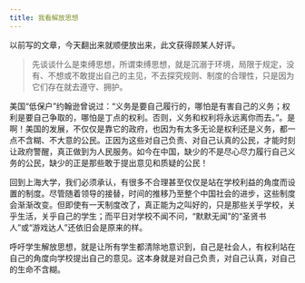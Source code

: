 ```yaml
---
title: 我看解放思想
---
```


以前写的文章，今天翻出来就顺便放出来，此文获得顾某人好评。

> 先谈谈什么是束缚思想，所谓束缚思想，就是沉溺于环境，局限于规定，没有、不想或不敢提出自己的主见，不去探究规则、制度的合理性，只是因为它们存在就去遵守、拥护。

美国“低保户”约翰逊曾说过：“义务是要自己履行的，哪怕是有害自己的义务；权利是要自己争取的，哪怕是丁点的权利。否则，义务和权利将永远离你而去。”。是啊！美国的发展，不仅仅是靠它的政府，也因为有太多无论是权利还是义务，都一点不含糊、不大意的公民。正因为这些对自己负责、对自己认真的公民，才能时刻让政府警醒，真正做到为人民服务。如今在中国，缺少的不是尽心尽力履行自己义务的公民，缺少的正是那些敢于提出意见和质疑的公民！

回到上海大学，我们必须承认，有很多不合理甚至仅仅是站在学校利益的角度而设置的制度。尽管随着领导的接替，时间的推移乃至整个中国社会的进步，这些制度会渐渐改变。但即使有一天制度改了，真正能为之叫好的，只是那些关乎学校，关乎生活，关乎自己的学生；而平日对学校不闻不问，“默默无闻”的“圣贤书人”或“游戏达人”还依旧会是原来的样。

呼吁学生解放思想，就是让所有学生都清除地意识到，自己是社会人，有权利站在自己的角度向学校提出自己的意见。这本身就是对自己负责，对自己认真，对自己的生命不含糊。